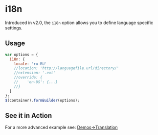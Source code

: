 # i18n
Introduced in v2.0, the `i18n` option allows you to define language specific settings.

## Usage
```javascript
var options = {
  i18n: {
    locale: 'ru-RU'
    //location: 'http://languagefile.url/directory/'
    //extension: '.ext'
    //override: {
    //    'en-US': {...}
    //}
  }
};
$(container).formBuilder(options);
```

## See it in Action
<p data-height="494" data-theme-id="22927" data-embed-version="2" data-slug-hash="rmxYVW" data-default-tab="result" data-user="sudharshan" class="codepen"></p>

For a more advanced example see: [Demos->Translation](../demos/translation.md)
